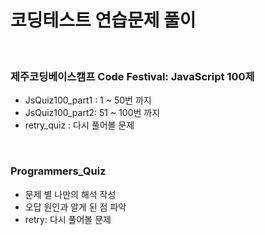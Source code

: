 ﻿# 코딩테스트 연습문제 풀이

<br>

### 제주코딩베이스캠프 Code Festival: JavaScript 100제

- JsQuiz100_part1 : 1 ~ 50번 까지
- JsQuiz100_part2: 51 ~ 100번 까지
- retry_quiz : 다시 풀어볼 문제

<br>

### Programmers_Quiz

- 문제 별 나만의 해석 작성
- 오답 원인과 알게 된 점 파악
- retry: 다시 풀어볼 문제

